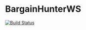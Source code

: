 # BargainHunterWS
[![Build Status](https://travis-ci.org/BargainHunter/BargainHunterWS.svg?branch=develop)](https://travis-ci.org/BargainHunter/BargainHunterWS)
